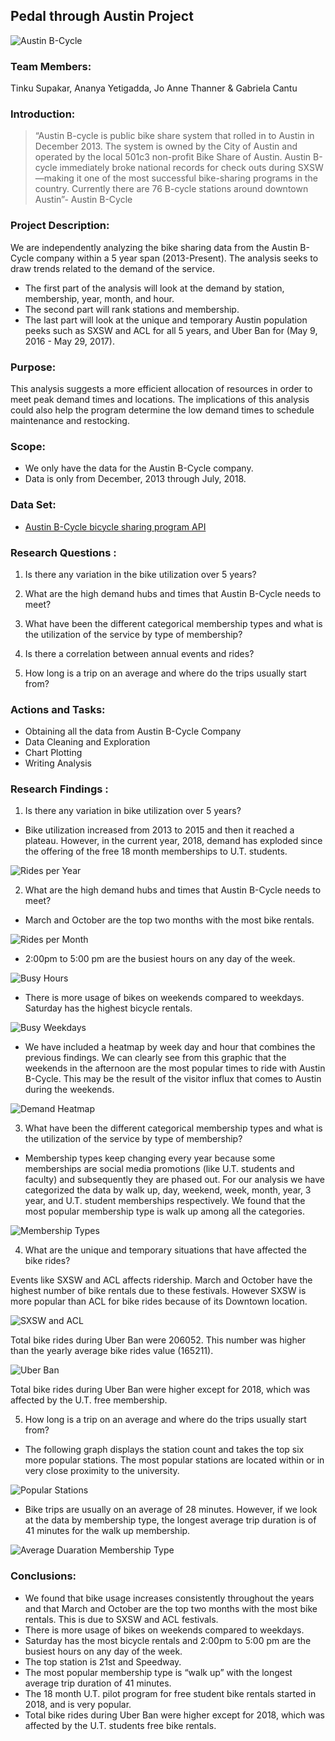 ## Pedal through Austin Project

![Austin B-Cycle](README_IMAGES/bikeshare.jpg)

### Team Members:

Tinku Supakar, Ananya Yetigadda, Jo Anne Thanner & Gabriela Cantu 

### Introduction: 

>“Austin B-cycle is public bike share system that rolled in to Austin in December 2013. The system is owned by the City of Austin and operated by the local 501c3 non-profit Bike Share of Austin. Austin B-cycle immediately broke national records for check outs during SXSW—making it one of the most successful bike-sharing programs in the country. Currently there are 76 B-cycle stations around downtown Austin”- Austin B-Cycle 

### Project Description:

We are independently analyzing the bike sharing data from the Austin B-Cycle company within a 5 year span (2013-Present). The analysis seeks to draw trends related to the demand of the service.
 
* The first part of the analysis will look at the demand by station, membership, year, month, and hour.
* The second part will rank stations and membership.
* The last part will look at the unique and temporary Austin population peeks such as SXSW and ACL for all 5 years, and Uber Ban for (May 9, 2016 - May 29, 2017).
 
### Purpose: 

This analysis suggests a more efficient allocation of resources in order to meet peak demand times and locations. The implications of this analysis could also help the program determine the low demand times to schedule maintenance and restocking.

### Scope: 

* We only have the data for the Austin B-Cycle company.
* Data is only from December, 2013 through July, 2018.

### Data Set: 

* [Austin B-Cycle bicycle sharing program API](https://data.austintexas.gov/resource/cwi3-ckqi.json)

### Research Questions : 

1. Is there any variation in the bike utilization over 5 years?

2. What are the high demand hubs and times that Austin B-Cycle needs to meet?

3. What have been the different categorical membership types  and what is the utilization of the service by type of membership?

4. Is there a correlation between annual events and rides?

5. How long is a trip on an average and where do the trips usually start from? 

### Actions and Tasks: 

* Obtaining all the data from Austin B-Cycle Company
* Data Cleaning and Exploration
* Chart Plotting
* Writing Analysis

### Research Findings :
1. Is there any variation in bike utilization over 5 years?

* Bike utilization increased from 2013 to 2015 and then it reached a plateau. However, in the current year, 2018, demand has exploded since the offering of the free 18 month memberships to U.T. students. 

![Rides per Year](Images/Rides_per_Year.png)

2. What are the high demand hubs and times that Austin B-Cycle needs to meet?

* March and October are the top two months with the most bike rentals. 

![Rides per Month](Images/Rides_per_Month.png)

* 2:00pm to 5:00 pm are the busiest hours on any day of the week. 

![Busy Hours](Images/Busy_Hour.png)

* There is more usage of bikes on weekends compared to weekdays. Saturday has the highest bicycle rentals. 

![Busy Weekdays](Images/Busy_Week.png)

* We have included a heatmap by week day and hour that combines the previous findings. We can clearly see from this graphic that the weekends in the afternoon are the most popular times to ride with Austin B-Cycle. This may be the result of the visitor influx that comes to Austin during the weekends.

![Demand Heatmap](Images/Hours-day.png)

3. What have been the different categorical membership types and what is the utilization of the service by type of membership?

* Membership types keep changing every year because some memberships are social media promotions (like U.T. students and faculty) and subsequently they are phased out. For our analysis we have categorized the data by walk up, day, weekend, week, month, year, 3 year, and U.T. student memberships respectively. We found that the most popular membership type is walk up among all the categories. 

![Membership Types](Images/mem_type.png)

4. What are the unique and temporary situations that have affected the bike rides?

Events like SXSW and ACL affects ridership. March and October have the highest number of bike rentals due to these festivals. However SXSW is more popular than ACL for bike rides because of its Downtown location. 

![SXSW and ACL](Images/SXSW-ACL.png)

Total bike rides during Uber Ban were 206052. This number was higher than the yearly average bike rides value (165211). 

![Uber Ban](Images/Uberban.png)

Total bike rides during Uber Ban were higher except for 2018, which was affected by the U.T. free membership.

5. How long is a trip on an average and where do the trips usually start from? 

* The following graph displays the station count and takes the top six more popular stations. The most popular stations are located within or in very close proximity to the university.

![Popular Stations](Images/Pop_Station.png)

* Bike trips are usually on an average of 28 minutes. However, if we look at the data by membership type, the longest average trip duration is of 41 minutes for the walk up membership.

![Average Duaration Membership Type](Images/avg_duration_mem_type.png)


### Conclusions: 

* We found that bike usage increases consistently throughout the years and that March and October are the top two months with the most bike rentals. This is due to SXSW and ACL festivals.
* There is more usage of bikes on weekends compared to weekdays.
* Saturday has the most bicycle rentals and 2:00pm to 5:00 pm are the busiest hours on any day of the week. 
* The top station is 21st and Speedway.
* The most popular membership type is “walk up” with the longest average trip duration of 41 minutes.
* The 18 month U.T. pilot program for free student bike rentals started in 2018, and is very popular.
* Total bike rides during Uber Ban were higher except for 2018, which was affected by the U.T. students free bike rentals.